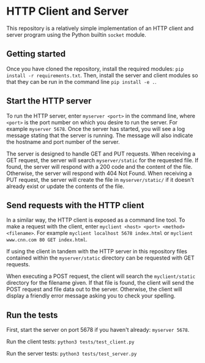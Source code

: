 # HTTP Client and Server

This repository is a relatively simple implementation of an HTTP client and server program
using the Python builtin `socket` module.

## Getting started

Once you have cloned the repository, install the required modules: `pip install -r requirements.txt`.
Then, install the server and client modules so that they can be run in the command line `pip install -e .`.

## Start the HTTP server

To run the HTTP server, enter `myserver <port>` in the command line, where `<port>` is the port number
on which you desire to run the server. For example `myserver 5678`. Once the server has started, you will
see a log message stating that the server is running. The message will also indicate the hostname and port
number of the server.

The server is designed to handle GET and PUT requests. When receiving a GET request, the server will search 
`myserver/static` for the requested file. If found, the server will respond with a 200 code and the content
of the file. Otherwise, the server will respond with 404 Not Found. When receiving a PUT request, the server
will create the file in `myserver/static/` if it doesn't already exist or update the contents of the file.

## Send requests with the HTTP client

In a similar way, the HTTP client is exposed as a command line tool. To make a request with the client, enter
`myclient <host> <port> <method> <filename>`. For example `myclient localhost 5678 index.html` or
`myclient www.cnn.com 80 GET index.html`.

If using the client in tandem with the HTTP server in this repository files contained within the `myserver/static`
directory can be requested with GET requests.

When executing a POST request, the client will search the `myclient/static` directory for the filename given.
If that file is found, the client will send the POST request and file data out to the server. Otherwise,
the client will display a friendly error message asking you to check your spelling.

## Run the tests

First, start the server on port 5678 if you haven't already: `myserver 5678`.

Run the client tests: `python3 tests/test_client.py`

Run the server tests: `python3 tests/test_server.py`
